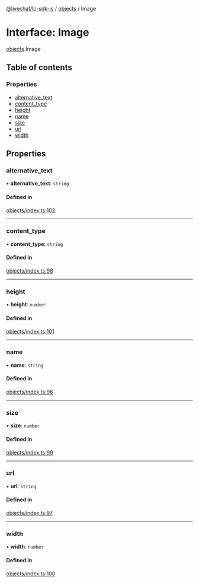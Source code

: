 [@livechat/lc-sdk-js](../README.md) / [objects](../modules/objects.md) / Image

# Interface: Image

[objects](../modules/objects.md).Image

## Table of contents

### Properties

- [alternative\_text](objects.Image.md#alternative_text)
- [content\_type](objects.Image.md#content_type)
- [height](objects.Image.md#height)
- [name](objects.Image.md#name)
- [size](objects.Image.md#size)
- [url](objects.Image.md#url)
- [width](objects.Image.md#width)

## Properties

### alternative\_text

• **alternative\_text**: `string`

#### Defined in

[objects/index.ts:102](https://github.com/livechat/lc-sdk-js/blob/951da85/src/objects/index.ts#L102)

___

### content\_type

• **content\_type**: `string`

#### Defined in

[objects/index.ts:98](https://github.com/livechat/lc-sdk-js/blob/951da85/src/objects/index.ts#L98)

___

### height

• **height**: `number`

#### Defined in

[objects/index.ts:101](https://github.com/livechat/lc-sdk-js/blob/951da85/src/objects/index.ts#L101)

___

### name

• **name**: `string`

#### Defined in

[objects/index.ts:96](https://github.com/livechat/lc-sdk-js/blob/951da85/src/objects/index.ts#L96)

___

### size

• **size**: `number`

#### Defined in

[objects/index.ts:99](https://github.com/livechat/lc-sdk-js/blob/951da85/src/objects/index.ts#L99)

___

### url

• **url**: `string`

#### Defined in

[objects/index.ts:97](https://github.com/livechat/lc-sdk-js/blob/951da85/src/objects/index.ts#L97)

___

### width

• **width**: `number`

#### Defined in

[objects/index.ts:100](https://github.com/livechat/lc-sdk-js/blob/951da85/src/objects/index.ts#L100)

